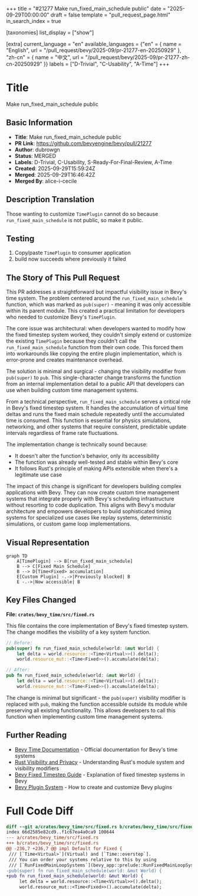 +++
title = "#21277 Make run_fixed_main_schedule public"
date = "2025-09-29T00:00:00"
draft = false
template = "pull_request_page.html"
in_search_index = true

[taxonomies]
list_display = ["show"]

[extra]
current_language = "en"
available_languages = {"en" = { name = "English", url = "/pull_request/bevy/2025-09/pr-21277-en-20250929" }, "zh-cn" = { name = "中文", url = "/pull_request/bevy/2025-09/pr-21277-zh-cn-20250929" }}
labels = ["D-Trivial", "C-Usability", "A-Time"]
+++

# Title
Make run_fixed_main_schedule public

## Basic Information
- **Title**: Make run_fixed_main_schedule public
- **PR Link**: https://github.com/bevyengine/bevy/pull/21277
- **Author**: dubrowgn
- **Status**: MERGED
- **Labels**: D-Trivial, C-Usability, S-Ready-For-Final-Review, A-Time
- **Created**: 2025-09-29T15:59:24Z
- **Merged**: 2025-09-29T16:46:42Z
- **Merged By**: alice-i-cecile

## Description Translation
Those wanting to customize `TimePlugin` cannot do so because `run_fixed_main_schedule` is not public, so make it public.

## Testing

1. Copy/paste `TimePlugin` to consumer application
2. build now succeeds where previously it failed

## The Story of This Pull Request

This PR addresses a straightforward but impactful visibility issue in Bevy's time system. The problem centered around the `run_fixed_main_schedule` function, which was marked as `pub(super)` - meaning it was only accessible within its parent module. This created a practical limitation for developers who needed to customize Bevy's `TimePlugin`.

The core issue was architectural: when developers wanted to modify how the fixed timestep system worked, they couldn't simply extend or customize the existing `TimePlugin` because they couldn't call the `run_fixed_main_schedule` function from their own code. This forced them into workarounds like copying the entire plugin implementation, which is error-prone and creates maintenance overhead.

The solution is minimal and surgical - changing the visibility modifier from `pub(super)` to `pub`. This single-character change transforms the function from an internal implementation detail to a public API that developers can use when building custom time management systems.

From a technical perspective, `run_fixed_main_schedule` serves a critical role in Bevy's fixed timestep system. It handles the accumulation of virtual time deltas and runs the fixed main schedule repeatedly until the accumulated time is consumed. This function is essential for physics simulations, networking, and other systems that require consistent, predictable update intervals regardless of frame rate fluctuations.

The implementation change is technically sound because:
- It doesn't alter the function's behavior, only its accessibility
- The function was already well-tested and stable within Bevy's core
- It follows Rust's principle of making APIs extensible when there's a legitimate use case

The impact of this change is significant for developers building complex applications with Bevy. They can now create custom time management systems that integrate properly with Bevy's scheduling infrastructure without resorting to code duplication. This aligns with Bevy's modular architecture and empowers developers to build sophisticated timing systems for specialized use cases like replay systems, deterministic simulations, or custom game loop implementations.

## Visual Representation

```mermaid
graph TD
    A[TimePlugin] --> B[run_fixed_main_schedule]
    B --> C[Fixed Main Schedule]
    B --> D[Time<Fixed> accumulation]
    E[Custom Plugin] -.->|Previously blocked| B
    E -.->|Now accessible| B
```

## Key Files Changed

**File: `crates/bevy_time/src/fixed.rs`**

This file contains the core implementation of Bevy's fixed timestep system. The change modifies the visibility of a key system function.

```rust
// Before:
pub(super) fn run_fixed_main_schedule(world: &mut World) {
    let delta = world.resource::<Time<Virtual>>().delta();
    world.resource_mut::<Time<Fixed>>().accumulate(delta);

// After:
pub fn run_fixed_main_schedule(world: &mut World) {
    let delta = world.resource::<Time<Virtual>>().delta();
    world.resource_mut::<Time<Fixed>>().accumulate(delta);
```

The change is minimal but significant - the `pub(super)` visibility modifier is replaced with `pub`, making the function accessible outside its module while preserving all existing functionality. This allows developers to call this function when implementing custom time management systems.

## Further Reading

- [Bevy Time Documentation](https://docs.rs/bevy_time/latest/bevy_time/) - Official documentation for Bevy's time systems
- [Rust Visibility and Privacy](https://doc.rust-lang.org/book/ch07-02-defining-modules-to-control-scope-and-privacy.html) - Understanding Rust's module system and visibility modifiers
- [Bevy Fixed Timestep Guide](https://bevy-cheatbook.github.io/programming/fixed-timestep.html) - Explanation of fixed timestep systems in Bevy
- [Bevy Plugin System](https://bevy-cheatbook.github.io/programming/plugins.html) - How to create and customize Bevy plugins

# Full Code Diff
```diff
diff --git a/crates/bevy_time/src/fixed.rs b/crates/bevy_time/src/fixed.rs
index 66d2585e82cd9..f1c67ea4a0ca9 100644
--- a/crates/bevy_time/src/fixed.rs
+++ b/crates/bevy_time/src/fixed.rs
@@ -236,7 +236,7 @@ impl Default for Fixed {
 /// [`Time<Virtual>`](Virtual) and [`Time::overstep`].
 /// You can order your systems relative to this by using
 /// [`RunFixedMainLoopSystems`](bevy_app::prelude::RunFixedMainLoopSystems).
-pub(super) fn run_fixed_main_schedule(world: &mut World) {
+pub fn run_fixed_main_schedule(world: &mut World) {
     let delta = world.resource::<Time<Virtual>>().delta();
     world.resource_mut::<Time<Fixed>>().accumulate(delta);
 
```